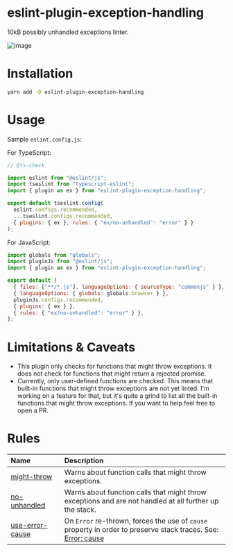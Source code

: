 # eslint-plugin-exception-handling

10kB possibly unhandled exceptions linter.

![image](https://github.com/Akronae/eslint-plugin-exception-handling/assets/17302866/f77dd81a-09c5-4f41-a3f1-d017df1bb1b9)

# Installation

```bash
yarn add -D eslint-plugin-exception-handling
```

# Usage

Sample `eslint.config.js`:

For TypeScript:

```js
// @ts-check

import eslint from "@eslint/js";
import tseslint from "typescript-eslint";
import { plugin as ex } from "eslint-plugin-exception-handling";

export default tseslint.config(
  eslint.configs.recommended,
  ...tseslint.configs.recommended,
  { plugins: { ex }, rules: { "ex/no-unhandled": "error" } }
);
```

For JavaScript:

```js
import globals from "globals";
import pluginJs from "@eslint/js";
import { plugin as ex } from "eslint-plugin-exception-handling";

export default [
  { files: ["**/*.js"], languageOptions: { sourceType: "commonjs" } },
  { languageOptions: { globals: globals.browser } },
  pluginJs.configs.recommended,
  { plugins: { ex } },
  { rules: { "ex/no-unhandled": "error" } },
];
```

# Limitations & Caveats

- This plugin only checks for functions that might throw exceptions. It does not check for functions that might return a rejected promise.
- Currently, only user-defined functions are checked. This means that built-in functions that might throw exceptions are not yet linted. I'm working on a feature for that, but it's quite a grind to list all the built-in functions that might throw exceptions. If you want to help feel free to open a PR.

# Rules

<!-- begin auto-generated rules list -->

| Name                                             | Description                                                                                                                                                                                                   |
| :----------------------------------------------- | :------------------------------------------------------------------------------------------------------------------------------------------------------------------------------------------------------------ |
| [might-throw](docs/rules/might-throw.md)         | Warns about function calls that might throw exceptions.                                                                                                                                                       |
| [no-unhandled](docs/rules/no-unhandled.md)       | Warns about function calls that might throw exceptions and are not handled at all further up the stack.                                                                                                       |
| [use-error-cause](docs/rules/use-error-cause.md) | On `Error` re-thrown, forces the use of `cause` property in order to preserve stack traces. See: [Error: cause](https://developer.mozilla.org/en-US/docs/Web/JavaScript/Reference/Global_Objects/Error/cause) |

<!-- end auto-generated rules list -->
